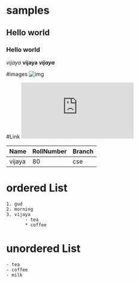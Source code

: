 # samples
## Hello world
### Hello world
*vijaya*
**vijaya**
***vijaya***

#images
![img](https://tse1.mm.bing.net/th?id=OIP.iwQVPx55GYfMrifarWM2VgHaEK&pid=Api&P=0&w=268&h=151)

#Link
![Link](https://github.com/fournotfourerror/task-2-giet/blob/main/README.md)

| Name | RollNumber |Branch|
|------|------------|------|
|vijaya| 80| cse|

# ordered List
    1. gud
    2. morning
    3. vijaya
           - tea
           * coffee
       

# unordered List
    - tea
    - coffee
    - milk
